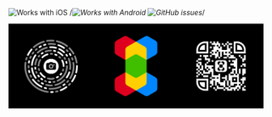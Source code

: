 ![Works with iOS](https://img.shields.io/badge/Works_with-iOS-blue?style=flat-square)
/*![Works with Android](https://img.shields.io/badge/Works_with-Android-green?style=flat-square)
![GitHub issues](https://img.shields.io/github/issues/xapp/.github?style=flat-square)*/

[![X.app](https://github.com/xapp/.github/blob/main/profile/banner.png)](https://extension.app)

